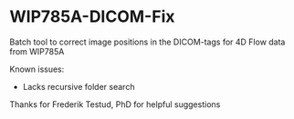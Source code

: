 # WIP785A-DICOM-Fix
Batch tool to correct image positions in the DICOM-tags for 4D Flow data from WIP785A

Known issues:
* Lacks recursive folder search

Thanks for Frederik Testud, PhD for helpful suggestions

